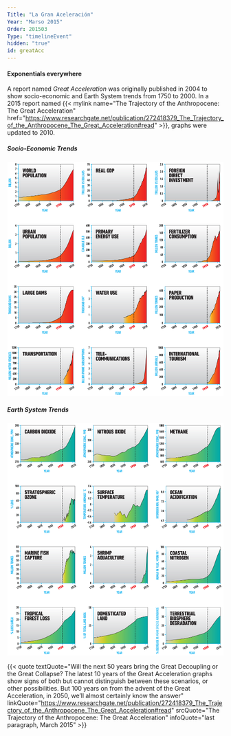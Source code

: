 ```yaml
---
Title: "La Gran Aceleración"
Year: "Marso 2015"
Order: 201503
Type: "timelineEvent"
hidden: "true"
id: greatAcc
---
```


#### Exponentials everywhere

A report named _Great Acceleration_ was originally published in 2004 to show socio-economic and Earth System trends from 1750 to 2000. In a 2015 report named {{< mylink name="The Trajectory of the Anthropocene: The Great Acceleration" href="https://www.researchgate.net/publication/272418379_The_Trajectory_of_the_Anthropocene_The_Great_Acceleration#read" >}}, graphs were updated to 2010.

##### Socio-Economic Trends

![](/img/ecology/timelines/main/ga-socio-economic.png)

##### Earth System Trends

![](/img/ecology/timelines/main/ga-earth-system.png)

{{< quote textQuote="Will the next 50 years bring the Great Decoupling or the Great Collapse? The latest 10 years of the Great Acceleration graphs show signs of both but cannot distinguish between these scenarios, or other possibilities. But 100 years on from the advent of the Great Acceleration, in 2050, we’ll almost certainly know the answer" linkQuote="https://www.researchgate.net/publication/272418379_The_Trajectory_of_the_Anthropocene_The_Great_Acceleration#read" srcQuote="The Trajectory of the Anthropocene: The Great Acceleration" infoQuote="last paragraph, March 2015" >}}